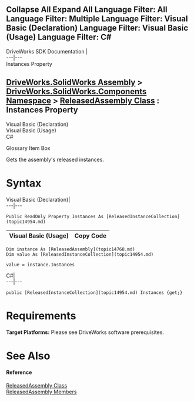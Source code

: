 Collapse All Expand All Language Filter: All  Language Filter: Multiple  Language Filter: Visual Basic (Declaration) Language Filter: Visual Basic (Usage) Language Filter: C#  
---  
DriveWorks SDK Documentation  |   
---|---  
Instances Property   
  
[DriveWorks.SolidWorks Assembly](topic13342.md) > [DriveWorks.SolidWorks.Components Namespace](topic13925.md) > [ReleasedAssembly Class](topic14768.md) : Instances Property  
---  
  
Visual Basic (Declaration)    
Visual Basic (Usage)    
C# 

Glossary Item Box

Gets the assembly's released instances. 

# Syntax

Visual Basic (Declaration)|   
---|---  
      
    
    Public ReadOnly Property Instances As [ReleasedInstanceCollection](topic14954.md)  
  
Visual Basic (Usage)| Copy Code  
---|---  
      
    
    Dim instance As [ReleasedAssembly](topic14768.md)
    Dim value As [ReleasedInstanceCollection](topic14954.md)
     
    value = instance.Instances  
  
C#|   
---|---  
      
    
    public [ReleasedInstanceCollection](topic14954.md) Instances {get;}  
  
# Requirements

**Target Platforms:** Please see DriveWorks software prerequisites.

# See Also

#### Reference

[ReleasedAssembly Class](topic14768.md)   
[ReleasedAssembly Members](topic14769.md)


